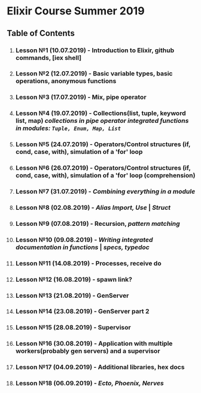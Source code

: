 # Elixir Course Summer 2019

## Table of Contents

1. ### Lesson №1 (10.07.2019) - Introduction to Elixir, github commands, [iex shell]
2. ### Lesson №2 (12.07.2019) - Basic variable types, basic operations, anonymous functions

3. ### Lesson №3 (17.07.2019) - Mix, pipe operator
4. ### Lesson №4 (19.07.2019) - Collections(list, tuple, keyword list, map) *collections in pipe operator* *integrated functions in modules: `Tuple, Enum, Map, List`*

5. ### Lesson №5 (24.07.2019) - Operators/Control structures (if, cond, case, with), simulation of a 'for' loop
6. ### Lesson №6 (26.07.2019) - Operators/Control structures (if, cond, case, with), simulation of a 'for' loop (comprehension)

7. ### Lesson №7 (31.07.2019) - *Combining everything in a module*
8. ### Lesson №8 (02.08.2019) - *Alias Import, Use* | *Struct* 

9. ### Lesson №9 (07.08.2019) - Recursion, *pattern matching*
10. ### Lesson №10 (09.08.2019) - *Writing integrated documentation in functions* | *specs, typedoc*

11. ### Lesson №11 (14.08.2019) - Processes, receive do
12. ### Lesson №12 (16.08.2019) - spawn link?

13. ### Lesson №13 (21.08.2019) - GenServer
14. ### Lesson №14 (23.08.2019) - GenServer part 2

15. ### Lesson №15 (28.08.2019) - Supervisor
16. ### Lesson №16 (30.08.2019) - Application with multiple workers(probably gen servers) and a supervisor

17. ### Lesson №17 (04.09.2019) - Additional libraries, hex docs
18. ### Lesson №18 (06.09.2019) - *Ecto, Phoenix, Nerves*